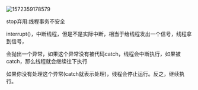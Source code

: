 ![1572359178579](C:\Users\Administrator\AppData\Roaming\Typora\typora-user-images\1572359178579.png)

stop弃用:线程事务不安全

interrupt()，中断线程，但是不是实际中断，相当于给线程发出一个信号，线程拿到信号，

会抛出一个异常，如果这个异常没有被代码catch，线程会中断执行，如果被catch，那么线程就会继续往下执行

如果你没有处理这个异常(catch就表示处理)，线程会停止运行。反之，继续执行。